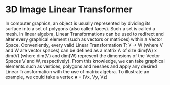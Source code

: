 # 3D Image Linear Transformer

In computer graphics, an object is usually represented by dividing its surface into a set of polygons (also called faces). Such a set is called a mesh.
In linear algebra, Linear Transformations can be used to redirect and alter every graphical element (such as vectors or matrices) within a Vector Space. Conveniently, every valid Linear Transformation T: V -> W (where V and W are vector spaces) can be defined as a matrix A of size dim(W) x dim(V) (where dim(V) and dim(W) represent the dimensions of the Vector Spaces V and W, respectively).
From this knowledge, we can take graphical elements such as vertices, polygons and meshes and apply any desired Linear Transformation with the use of matrix algebra. To illustrate an example, we could take a vertex **v** = (Vx, Vy, Vz)
